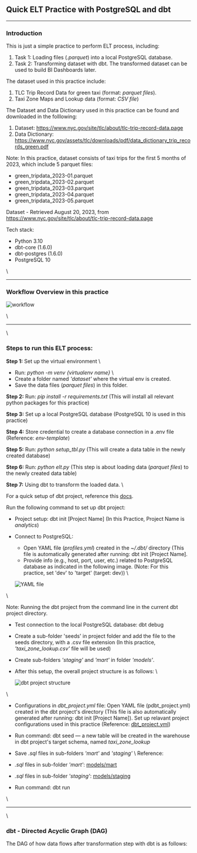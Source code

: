 ## Quick ELT Practice with PostgreSQL and dbt
---

### Introduction
This is just a simple practice to perform ELT process, including:
1. Task 1: Loading files (*.parquet*) into a local PostgreSQL database.
2. Task 2: Transforming dataset with dbt. The transformed dataset can be used to build BI Dashboards later.

The dataset used in this practice include:
1. TLC Trip Record Data for green taxi (format: *parquet files*).
2. Taxi Zone Maps and Lookup data (format: *CSV file*)

The Dataset and Data Dictionary used in this practice can be found and downloaded in the folllowing: 
1. Dataset: https://www.nyc.gov/site/tlc/about/tlc-trip-record-data.page
2. Data Dictionary: https://www.nyc.gov/assets/tlc/downloads/pdf/data_dictionary_trip_records_green.pdf

Note: In this practice, dataset consists of taxi trips for the first 5 months of 2023, which include 5 parquet files:
- green_tripdata_2023-01.parquet
- green_tripdata_2023-02.parquet  
- green_tripdata_2023-03.parquet
- green_tripdata_2023-04.parquet
- green_tripdata_2023-05.parquet

Dataset - Retrieved August 20, 2023, from https://www.nyc.gov/site/tlc/about/tlc-trip-record-data.page

Tech stack:
- Python 3.10
- dbt-core (1.6.0)
- dbt-postgres (1.6.0)
- PostgreSQL 10

\\

---
### Workflow Overview in this practice

  ![workflow](...)

\\

---
\\

### Steps to run this ELT process:
**Step 1:** Set up the virtual environment \\
- Run: *python -m venv {virtualenv name}* \\
- Create a folder named *'dataset'* where the virtual env is created. 
- Save the data files (*parquet files*) in this folder. 

**Step 2:** Run: *pip install -r requirements.txt* (This will install all relevant python packages for this practice)

**Step 3:** Set up a local PostgreSQL database (PostgreSQL 10 is used in this practice)

**Step 4:** Store credential to create a database connection in a .env file (Reference: *env-template*)

**Step 5:** Run: *python setup_tbl.py* (This will create a data table in the newly created database)

**Step 6:** Run: *python elt.py* (This step is about loading data (*parquet files*) to the newly created data table)

**Step 7:** Using dbt to transform the loaded data. \\

For a quick setup of dbt project, reference this [docs](https://docs.getdbt.com/quickstarts/manual-install?step=2). 

Run the following command to set up dbt project: 
- Project setup: dbt init [Project Name] (In this Practice, Project Name is *analytics*)
- Connect to PostgreSQL: 
  - Open YAML file (*profiles.yml*) created in the *~/.dbt/* directory (This file is automatically generated after running: dbt init [Project Name]. 
  - Provide info (e.g., host, port, user, etc.) related to PostgreSQL database as indicated in the following image. (Note: For this practice, set 'dev' to 'target' (target: dev)) \\

  ![YAML file](...)

\\

Note: Running the dbt project from the command line in the current dbt project directory.

- Test connection to the local PostgreSQL database: dbt debug 
- Create a sub-folder 'seeds' in project folder and add the file to the seeds directory, with a .csv file extension (In this practice, *'taxi_zone_lookup.csv'* file will be used)
- Create sub-folders *'staging'* and *'mart'* in folder *'models'*. 
- After this setup, the overall project structure is as follows: \\

  ![dbt project structure](...)

\\

- Configurations in *dbt_project.yml* file: Open YAML file (pdbt_project.yml) created in the dbt project's directory (This file is also automatically generated after running: dbt init [Project Name]). Set up relavant project configurations used in this practice (Reference: [dbt_project.yml]())
- Run command: dbt seed — a new table will be created in the warehouse in dbt project's target schema, named *taxi_zone_lookup*
- Save *.sql* files in sub-folders *'mart'* and *'staging'* \\
Reference:
 -  *.sql* files in sub-folder *'mart'*: [models/mart]()
 - *.sql* files in sub-folder *'staging'*: [models/staging]()

- Run command: dbt run

\\

---
\\
### dbt - Directed Acyclic Graph (DAG) 
The DAG of how data flows after transformation step with dbt is as follows:


